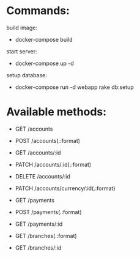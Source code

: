 # Commands:

build image:<br/>
* docker-compose build<br/>

start server:<br/>
* docker-compose up -d<br/>

setup database:<br/>
* docker-compose run -d webapp rake db:setup

# Available methods:
* GET    /accounts
* POST   /accounts(.:format)
* GET    /accounts/:id
* PATCH  /accounts/:id(.:format)
* DELETE /accounts/:id
* PATCH  /accounts/currency/:id(.:format)

* GET    /payments
* POST   /payments(.:format)
* GET    /payments/:id

* GET    /branches(.:format)
* GET    /branches/:id

